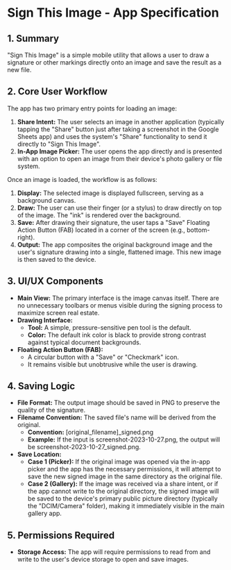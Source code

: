 # **Sign This Image \- App Specification**

## **1\. Summary**

"Sign This Image" is a simple mobile utility that allows a user to draw a signature or other markings directly onto an image and save the result as a new file.

## **2\. Core User Workflow**

The app has two primary entry points for loading an image:

1. **Share Intent:** The user selects an image in another application (typically tapping the "Share" button just after taking a screenshot in the Google Sheets app) and uses the system's "Share" functionality to send it directly to "Sign This Image".  
2. **In-App Image Picker:** The user opens the app directly and is presented with an option to open an image from their device's photo gallery or file system.

Once an image is loaded, the workflow is as follows:

1. **Display:** The selected image is displayed fullscreen, serving as a background canvas.  
2. **Draw:** The user can use their finger (or a stylus) to draw directly on top of the image. The "ink" is rendered over the background.  
3. **Save:** After drawing their signature, the user taps a "Save" Floating Action Button (FAB) located in a corner of the screen (e.g., bottom-right).  
4. **Output:** The app composites the original background image and the user's signature drawing into a single, flattened image. This new image is then saved to the device.

## **3\. UI/UX Components**

* **Main View:** The primary interface is the image canvas itself. There are no unnecessary toolbars or menus visible during the signing process to maximize screen real estate.  
* **Drawing Interface:**  
  * **Tool:** A simple, pressure-sensitive pen tool is the default.  
  * **Color:** The default ink color is black to provide strong contrast against typical document backgrounds.
* **Floating Action Button (FAB):**  
  * A circular button with a "Save" or "Checkmark" icon.  
  * It remains visible but unobtrusive while the user is drawing.

## **4\. Saving Logic**

* **File Format:** The output image should be saved in PNG to preserve the quality of the signature.  
* **Filename Convention:** The saved file's name will be derived from the original.  
  * **Convention:** \[original\_filename\]\_signed.png  
  * **Example:** If the input is screenshot-2023-10-27.png, the output will be screenshot-2023-10-27\_signed.png.  
* **Save Location:**  
  * **Case 1 (Picker):** If the original image was opened via the in-app picker and the app has the necessary permissions, it will attempt to save the new signed image in the same directory as the original file.  
  * **Case 2 (Gallery):** If the image was received via a share intent, or if the app cannot write to the original directory, the signed image will be saved to the device's primary public picture directory (typically the "DCIM/Camera" folder), making it immediately visible in the main gallery app.

## **5\. Permissions Required**

* **Storage Access:** The app will require permissions to read from and write to the user's device storage to open and save images.
